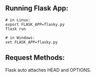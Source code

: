 ## Running Flask App:
```
# in Linux:
export FLASK_APP=flasky.py
flask run

# in Windows:
set FLASK_APP=flasky.py
```

## Request Methods:
Flask auto attaches HEAD and OPTIONS.
